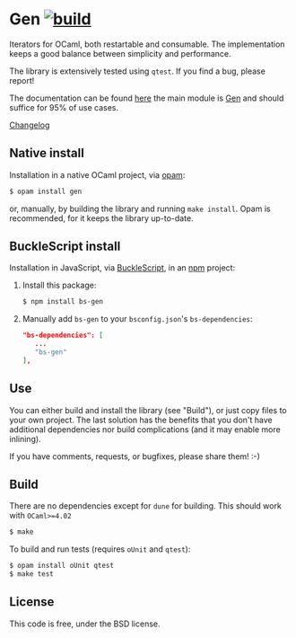 # Gen [![build](https://github.com/c-cube/gen/actions/workflows/main.yml/badge.svg)](https://github.com/c-cube/gen/actions/workflows/main.yml)

Iterators for OCaml, both restartable and consumable. The implementation
keeps a good balance between simplicity and performance.

The library is extensively tested using `qtest`. If you find a bug,
please report!

The documentation can be found [here](http://c-cube.github.io/gen/)
the main module is [Gen](https://github.com/c-cube/gen/blob/master/src/gen.mli)
and should suffice for 95% of use cases.

[Changelog](https://github.com/c-cube/gen/blob/master/CHANGELOG.md)

## Native install

Installation in a native OCaml project, via [opam](https://opam.ocaml.org/):

```sh
$ opam install gen
```

or, manually, by building the library and running `make install`. Opam is
recommended, for it keeps the library up-to-date.

## BuckleScript install

Installation in JavaScript, via [BuckleScript](https://bucklescript.github.io/bucklescript/Manual.html),
in an [npm](https://npmjs.com/) project:

1. Install this package:

   ```sh
   $ npm install bs-gen
   ```

2. Manually add `bs-gen` to your `bsconfig.json`'s `bs-dependencies`:

   ```json
   "bs-dependencies": [
      ...
      "bs-gen"
   ],
   ```

## Use

You can either build and install the library (see "Build"), or just copy
files to your own project. The last solution has the benefits that you
don't have additional dependencies nor build complications (and it may enable
more inlining).

If you have comments, requests, or bugfixes, please share them! :-)

## Build

There are no dependencies except for `dune` for building. This should work with `OCaml>=4.02`

```sh
$ make
```

To build and run tests (requires `oUnit` and `qtest`):

```sh
$ opam install oUnit qtest
$ make test
```

## License

This code is free, under the BSD license.
